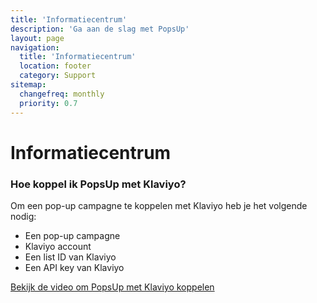 ```yaml
---
title: 'Informatiecentrum'
description: 'Ga aan de slag met PopsUp'
layout: page
navigation:
  title: 'Informatiecentrum'
  location: footer
  category: Support
sitemap:
  changefreq: monthly
  priority: 0.7
---
```


# Informatiecentrum

### Hoe koppel ik PopsUp met Klaviyo?

Om een pop-up campagne te koppelen met Klaviyo heb je het volgende nodig:

- Een pop-up campagne
- Klaviyo account
- Een list ID van Klaviyo
- Een API key van Klaviyo

[Bekijk de video om PopsUp met Klaviyo koppelen](https://youtu.be/O67HCQYa20o?si=CALI5AmOEPYOrXl1)